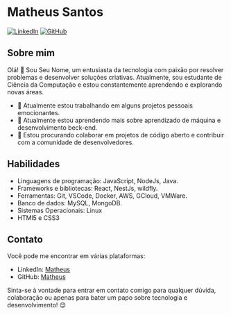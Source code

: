 # Matheus Santos

[![LinkedIn](https://img.shields.io/badge/LinkedIn-SeuNome-blue)](https://www.linkedin.com/in/matheus-henrique-a30b9715a/)
[![GitHub](https://img.shields.io/badge/GitHub-seunome-9cf)](https://github.com/MatheuADG)
<!-- [![Portfolio](https://img.shields.io/badge/Portfolio-seusite.com-success)](https://www.seusite.com) -->

## Sobre mim

Olá! 👋 Sou Seu Nome, um entusiasta da tecnologia com paixão por resolver problemas e desenvolver soluções criativas. Atualmente, sou estudante de Ciência da Computação e estou constantemente aprendendo e explorando novas áreas.

- 🔭 Atualmente estou trabalhando em alguns projetos pessoais emocionantes.
- 🌱 Atualmente estou aprendendo mais sobre aprendizado de máquina e desenvolvimento beck-end.
- 👯 Estou procurando colaborar em projetos de código aberto e contribuir com a comunidade de desenvolvedores.
<!--
## Projetos

Aqui estão alguns dos meus projetos mais recentes:

### [Nome do Projeto 1](https://github.com/seunome/projeto1)

Breve descrição ou resumo do projeto.

### [Nome do Projeto 2](https://github.com/seunome/projeto2)

Breve descrição ou resumo do projeto.

### [Nome do Projeto 3](https://github.com/seunome/projeto3)

Breve descrição ou resumo do projeto.
-->

## Habilidades

- Linguagens de programação: JavaScript, NodeJs, Java.
- Frameworks e bibliotecas:  React, NestJs, wildfly.
- Ferramentas: Git, VSCode, Docker, AWS, GCloud, VMWare.
- Banco de dados: MySQL, MongoDB.
- Sistemas Operacionais: Linux
- HTMl5 e CSS3 

## Contato

Você pode me encontrar em várias plataformas:

- LinkedIn: [Matheus](https://www.linkedin.com/in/matheus-henrique-a30b9715a/)
- GitHub: [Matheus](https://github.com/MatheuADG)


Sinta-se à vontade para entrar em contato comigo para qualquer dúvida, colaboração ou apenas para bater um papo sobre tecnologia e desenvolvimento! 😊
